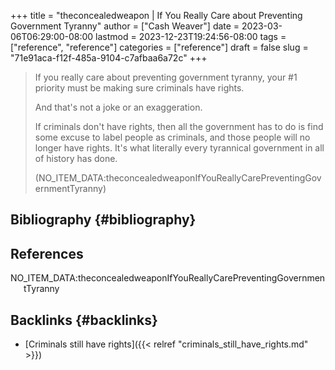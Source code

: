 +++
title = "theconcealedweapon | If You Really Care about Preventing Government Tyranny"
author = ["Cash Weaver"]
date = 2023-03-06T06:29:00-08:00
lastmod = 2023-12-23T19:24:56-08:00
tags = ["reference", "reference"]
categories = ["reference"]
draft = false
slug = "71e91aca-f12f-485a-9104-c7afbaa6a72c"
+++

> If you really care about preventing government tyranny, your #1 priority must be making sure criminals have rights.
>
> And that's not a joke or an exaggeration.
>
> If criminals don't have rights, then all the government has to do is find some excuse to label people as criminals, and those people will no longer have rights. It's what literally every tyrannical government in all of history has done.
>
> (NO_ITEM_DATA:theconcealedweaponIfYouReallyCarePreventingGovernmentTyranny)


## Bibliography {#bibliography}

## References

<style>.csl-entry{text-indent: -1.5em; margin-left: 1.5em;}</style><div class="csl-bib-body">
  <div class="csl-entry">NO_ITEM_DATA:theconcealedweaponIfYouReallyCarePreventingGovernmentTyranny</div>
</div>



## Backlinks {#backlinks}

-   [Criminals still have rights]({{< relref "criminals_still_have_rights.md" >}})
